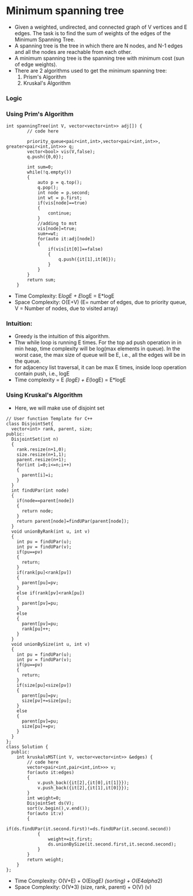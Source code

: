 # Minimum spanning tree
- Given a weighted, undirected, and connected graph of V vertices and E edges. The task is to find the sum of weights of the edges of the Minimum Spanning Tree.
- A spanning tree is the tree in which there are N nodes, and N-1 edges and all the nodes are reachable from each other.
- A minimum spanning tree is the spanning tree with minimum cost (sun of edge weights).
- There are 2 algorithms used to get the minimum spanning tree:
  1. Prism's Algorithm
  2. Kruskal's Algorithm

### Logic


### Using Prim's Algorithm
```
int spanningTree(int V, vector<vector<int>> adj[]) {
        // code here
        
        priority_queue<pair<int,int>,vector<pair<int,int>>, greater<pair<int,int>>> q;
        vector<bool> vis(V,false);
        q.push({0,0});
        
        int sum=0;
        while(!q.empty())
        {
            auto p = q.top();
            q.pop();
            int node = p.second;
            int wt = p.first;
            if(vis[node]==true)
            {
                continue;
            }
            //adding to mst
            vis[node]=true;
            sum+=wt;
            for(auto it:adj[node])
            {
                if(vis[it[0]]==false)
                {
                    q.push({it[1],it[0]});
                }
            }
        }
        return sum;
    }
```
- Time Complexity: E*logE + E*logE = E*logE
- Space Complexity: O(E+V) (E= number of edges, due to priority queue, V = Number of nodes, due to visited array)

### Intuition:
- Greedy is the intuition of this algorithm.
- Thw while loop is running E times. For the top ad push operation in in min heap, time complexity will be log(max elements in queue). In the worst case, the max size of queue will be E, i.e., all the edges will be in the queue.
- for adjacency list traversal, it can be max E times, inside loop operation contain push, i.e., logE
- Time complexity = E *(logE) + E*(logE) = E*logE

### Using Kruskal's Algorithm
- Here, we will make use of disjoint set
```
// User function Template for C++
class DisjointSet{
  vector<int> rank, parent, size;
public:
  DisjointSet(int n)
  {
    rank.resize(n+1,0);
    size.resize(n+1,1);
    parent.resize(n+1);
    for(int i=0;i<=n;i++)
    {
      parent[i]=i;
    }
  }
  int findUPar(int node)
  {
    if(node==parent[node])
    {
      return node;
    }
    return parent[node]=findUPar(parent[node]);
  }
  void unionByRank(int u, int v)
  {
    int pu = findUPar(u);
    int pv = findUPar(v);
    if(pu==pv)
    {
      return;
    }
    if(rank[pu]<rank[pv])
    {
      parent[pu]=pv;
    }
    else if(rank[pv]<rank[pu])
    {
      parent[pv]=pu;
    }
    else
    {
      parent[pv]=pu;
      rank[pu]++;
    }
  }
  void unionBySize(int u, int v)
  {
    int pu = findUPar(u);
    int pv = findUPar(v);
    if(pu==pv)
    {
      return;
    }
    if(size[pu]<size[pv])
    {
      parent[pu]=pv;
      size[pv]+=size[pu];
    }
    else
    {
      parent[pv]=pu;
      size[pu]+=pv;
    }
  }
};
class Solution {
  public:
    int kruskalsMST(int V, vector<vector<int>> &edges) {
        // code here
        vector<pair<int,pair<int,int>>> v;
        for(auto it:edges)
        {
            v.push_back({it[2],{it[0],it[1]}});
            v.push_back({it[2],{it[1],it[0]}});
        }
        int weight=0;
        DisjointSet ds(V);
        sort(v.begin(),v.end());
        for(auto it:v)
        {
            if(ds.findUPar(it.second.first)!=ds.findUPar(it.second.second))
            {
                weight+=it.first;
                ds.unionBySize(it.second.first,it.second.second);
            }
        }
        return weight;
    }
};
```
- Time Complexity:  O(V+E) + O(E*logE) (sorting) + O(E*4*alpha*2)
- Space Complexity: O(V*3) (size, rank, parent) + O(V) (v)
